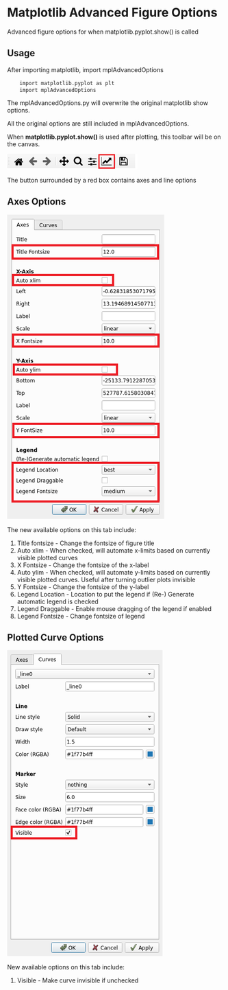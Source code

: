 # Matplotlib Advanced Figure Options
Advanced figure options for when matplotlib.pyplot.show() is called

## Usage

After importing matplotlib, import mplAdvancedOptions
```
    import matplotlib.pyplot as plt
    import mplAdvancedOptions
```
The mplAdvancedOptions.py will overwrite the original matplotlib show options. 

All the original options are still included in mplAdvancedOptions.

When **matplotlib.pyplot.show()** is used after plotting, this toolbar will be on the canvas.

![NavigationToolbar](screenshots/toolbarImg.png)

The button surrounded by a red box contains axes and line options

## Axes Options 

![Axes Options](screenshots/axesImg.png)

The new available options on this tab include:

1. Title fontsize - Change the fontsize of figure title
1. Auto xlim - When checked, will automate x-limits based on currently visible plotted curves
1. X Fontsize - Change the fontsize of the x-label
1. Auto ylim - When checked, will automate y-limits based on currently visible plotted curves. Useful after turning outlier plots invisible
1. Y Fontsize - Change the fontsize of the y-label
1. Legend Location - Location to put the legend if (Re-) Generate automatic legend is checked
1. Legend Draggable - Enable mouse dragging of the legend if enabled
1. Legend Fontsize - Change fontsize of legend

## Plotted Curve Options

![Curve Options](screenshots/curveImg.png)

New available options on this tab include:

1. Visible - Make curve invisible if unchecked
